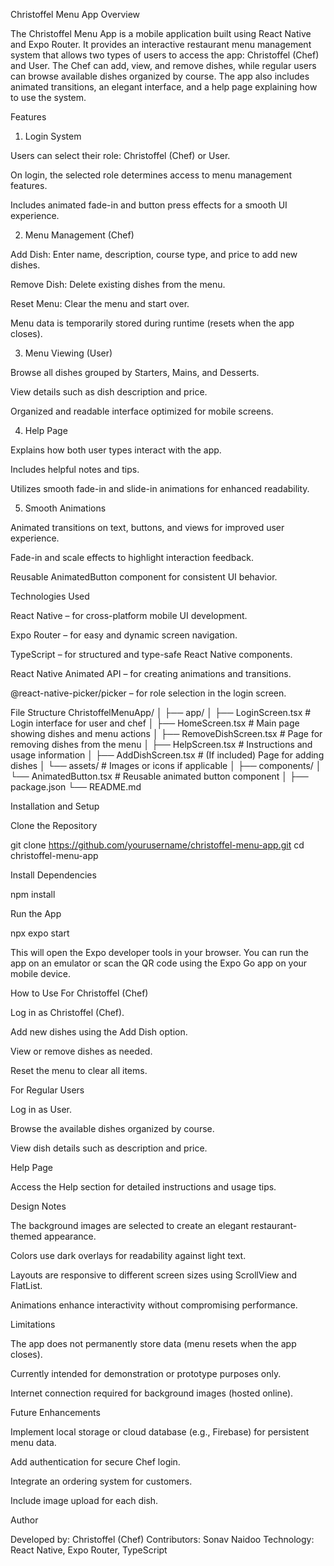 Christoffel Menu App
Overview

The Christoffel Menu App is a mobile application built using React Native and Expo Router. It provides an interactive restaurant menu management system that allows two types of users to access the app: Christoffel (Chef) and User.
The Chef can add, view, and remove dishes, while regular users can browse available dishes organized by course. The app also includes animated transitions, an elegant interface, and a help page explaining how to use the system.

Features
1. Login System

Users can select their role: Christoffel (Chef) or User.

On login, the selected role determines access to menu management features.

Includes animated fade-in and button press effects for a smooth UI experience.

2. Menu Management (Chef)

Add Dish: Enter name, description, course type, and price to add new dishes.

Remove Dish: Delete existing dishes from the menu.

Reset Menu: Clear the menu and start over.

Menu data is temporarily stored during runtime (resets when the app closes).

3. Menu Viewing (User)

Browse all dishes grouped by Starters, Mains, and Desserts.

View details such as dish description and price.

Organized and readable interface optimized for mobile screens.

4. Help Page

Explains how both user types interact with the app.

Includes helpful notes and tips.

Utilizes smooth fade-in and slide-in animations for enhanced readability.

5. Smooth Animations

Animated transitions on text, buttons, and views for improved user experience.

Fade-in and scale effects to highlight interaction feedback.

Reusable AnimatedButton component for consistent UI behavior.

Technologies Used

React Native – for cross-platform mobile UI development.

Expo Router – for easy and dynamic screen navigation.

TypeScript – for structured and type-safe React Native components.

React Native Animated API – for creating animations and transitions.

@react-native-picker/picker – for role selection in the login screen.

File Structure
ChristoffelMenuApp/
│
├── app/
│   ├── LoginScreen.tsx          # Login interface for user and chef
│   ├── HomeScreen.tsx           # Main page showing dishes and menu actions
│   ├── RemoveDishScreen.tsx     # Page for removing dishes from the menu
│   ├── HelpScreen.tsx           # Instructions and usage information
│   ├── AddDishScreen.tsx        # (If included) Page for adding dishes
│   └── assets/                  # Images or icons if applicable
│
├── components/
│   └── AnimatedButton.tsx       # Reusable animated button component
│
├── package.json
└── README.md

Installation and Setup

Clone the Repository

git clone https://github.com/yourusername/christoffel-menu-app.git
cd christoffel-menu-app


Install Dependencies

npm install


Run the App

npx expo start


This will open the Expo developer tools in your browser.
You can run the app on an emulator or scan the QR code using the Expo Go app on your mobile device.

How to Use
For Christoffel (Chef)

Log in as Christoffel (Chef).

Add new dishes using the Add Dish option.

View or remove dishes as needed.

Reset the menu to clear all items.

For Regular Users

Log in as User.

Browse the available dishes organized by course.

View dish details such as description and price.

Help Page

Access the Help section for detailed instructions and usage tips.

Design Notes

The background images are selected to create an elegant restaurant-themed appearance.

Colors use dark overlays for readability against light text.

Layouts are responsive to different screen sizes using ScrollView and FlatList.

Animations enhance interactivity without compromising performance.

Limitations

The app does not permanently store data (menu resets when the app closes).

Currently intended for demonstration or prototype purposes only.

Internet connection required for background images (hosted online).

Future Enhancements

Implement local storage or cloud database (e.g., Firebase) for persistent menu data.

Add authentication for secure Chef login.

Integrate an ordering system for customers.

Include image upload for each dish.

Author

Developed by: Christoffel (Chef)
Contributors: Sonav Naidoo
Technology: React Native, Expo Router, TypeScript
